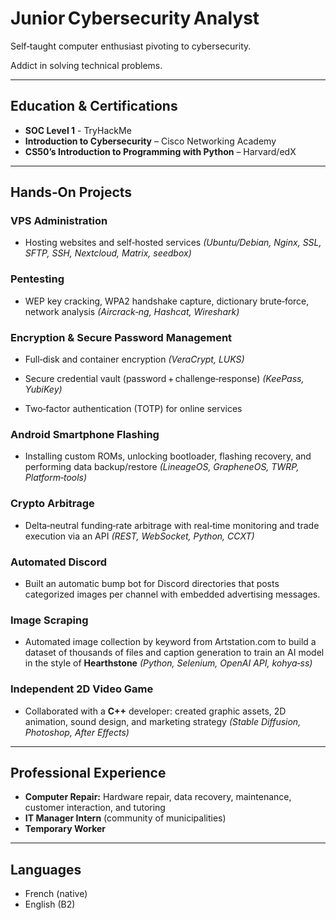 # Junior Cybersecurity Analyst

Self‑taught computer enthusiast pivoting to cybersecurity.

Addict in solving technical problems.

---

## Education & Certifications

* **SOC Level 1** - TryHackMe
* **Introduction to Cybersecurity** – Cisco Networking Academy
* **CS50’s Introduction to Programming with Python** – Harvard/edX

---

## Hands‑On Projects

### VPS Administration

* Hosting websites and self‑hosted services *(Ubuntu/Debian, Nginx, SSL, SFTP, SSH, Nextcloud, Matrix, seedbox)*

### Pentesting

* WEP key cracking, WPA2 handshake capture, dictionary brute‑force, network analysis
  *(Aircrack‑ng, Hashcat, Wireshark)*

### Encryption & Secure Password Management

* Full‑disk and container encryption
  *(VeraCrypt, LUKS)*

* Secure credential vault (password + challenge‑response)
  *(KeePass, YubiKey)*

* Two‑factor authentication (TOTP) for online services

### Android Smartphone Flashing

* Installing custom ROMs, unlocking bootloader, flashing recovery, and performing data backup/restore
  *(LineageOS, GrapheneOS, TWRP, Platform‑tools)*

### Crypto Arbitrage

* Delta‑neutral funding‑rate arbitrage with real‑time monitoring and trade execution via an API
  *(REST, WebSocket, Python, CCXT)*

### Automated Discord

* Built an automatic bump bot for Discord directories that posts categorized images per channel with embedded advertising messages.

### Image Scraping

* Automated image collection by keyword from Artstation.com to build a dataset of thousands of files and caption generation to train an AI model in the style of **Hearthstone**
  *(Python, Selenium, OpenAI API, kohya‑ss)*

### Independent 2D Video Game

* Collaborated with a **C++** developer: created graphic assets, 2D animation, sound design, and marketing strategy
  *(Stable Diffusion, Photoshop, After Effects)*

---

## Professional Experience

* **Computer Repair:** Hardware repair, data recovery, maintenance, customer interaction, and tutoring
* **IT Manager Intern** (community of municipalities)
* **Temporary Worker**

---

## Languages

* French (native)
* English (B2)
